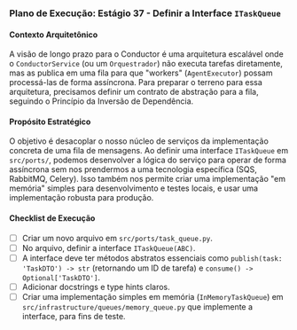 ### Plano de Execução: Estágio 37 - Definir a Interface `ITaskQueue`

#### Contexto Arquitetônico

A visão de longo prazo para o Conductor é uma arquitetura escalável onde o `ConductorService` (ou um `Orquestrador`) não executa tarefas diretamente, mas as publica em uma fila para que "workers" (`AgentExecutor`) possam processá-las de forma assíncrona. Para preparar o terreno para essa arquitetura, precisamos definir um contrato de abstração para a fila, seguindo o Princípio da Inversão de Dependência.

#### Propósito Estratégico

O objetivo é desacoplar o nosso núcleo de serviços da implementação concreta de uma fila de mensagens. Ao definir uma interface `ITaskQueue` em `src/ports/`, podemos desenvolver a lógica do serviço para operar de forma assíncrona sem nos prendermos a uma tecnologia específica (SQS, RabbitMQ, Celery). Isso também nos permite criar uma implementação "em memória" simples para desenvolvimento e testes locais, e usar uma implementação robusta para produção.

#### Checklist de Execução

- [ ] Criar um novo arquivo em `src/ports/task_queue.py`.
- [ ] No arquivo, definir a interface `ITaskQueue(ABC)`.
- [ ] A interface deve ter métodos abstratos essenciais como `publish(task: 'TaskDTO') -> str` (retornando um ID de tarefa) e `consume() -> Optional['TaskDTO']`.
- [ ] Adicionar docstrings e type hints claros.
- [ ] Criar uma implementação simples em memória (`InMemoryTaskQueue`) em `src/infrastructure/queues/memory_queue.py` que implemente a interface, para fins de teste.
